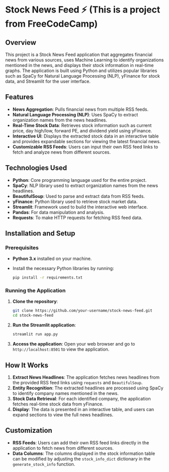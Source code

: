 # Stock News Feed :zap: (This is a project from FreeCodeCamp)

## Overview

This project is a Stock News Feed application that aggregates financial news from various sources, uses Machine Learning to identify organizations mentioned in the news, and displays their stock information in real-time graphs. The application is built using Python and utilizes popular libraries such as SpaCy for Natural Language Processing (NLP), yFinance for stock data, and Streamlit for the user interface.

## Features

- **News Aggregation**: Pulls financial news from multiple RSS feeds.
- **Natural Language Processing (NLP)**: Uses SpaCy to extract organization names from the news headlines.
- **Real-Time Stock Data**: Retrieves stock information such as current price, day high/low, forward PE, and dividend yield using yFinance.
- **Interactive UI**: Displays the extracted stock data in an interactive table and provides expandable sections for viewing the latest financial news.
- **Customizable RSS Feeds**: Users can input their own RSS feed links to fetch and analyze news from different sources.

## Technologies Used

- **Python**: Core programming language used for the entire project.
- **SpaCy**: NLP library used to extract organization names from the news headlines.
- **BeautifulSoup**: Used to parse and extract data from RSS feeds.
- **yFinance**: Python library used to retrieve stock market data.
- **Streamlit**: Framework used to build the interactive web interface.
- **Pandas**: For data manipulation and analysis.
- **Requests**: To make HTTP requests for fetching RSS feed data.

## Installation and Setup

### Prerequisites
- **Python 3.x** installed on your machine.
- Install the necessary Python libraries by running:

    ```bash
    pip install -r requirements.txt
    ```

### Running the Application

1. **Clone the repository**:
    ```bash
    git clone https://github.com/your-username/stock-news-feed.git
    cd stock-news-feed
    ```

2. **Run the Streamlit application**:
    ```bash
    streamlit run app.py
    ```
3. **Access the application**:
    Open your web browser and go to `http://localhost:8501` to view the application.

## How It Works

1. **Extract News Headlines**: The application fetches news headlines from the provided RSS feed links using `requests` and `BeautifulSoup`.
2. **Entity Recognition**: The extracted headlines are processed using SpaCy to identify company names mentioned in the news.
3. **Stock Data Retrieval**: For each identified company, the application fetches real-time stock data from yFinance.
4. **Display**: The data is presented in an interactive table, and users can expand sections to view the full news headlines.

## Customization

- **RSS Feeds**: Users can add their own RSS feed links directly in the application to fetch news from different sources.
- **Data Columns**: The columns displayed in the stock information table can be modified by adjusting the `stock_info_dict` dictionary in the `generate_stock_info` function.
